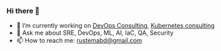 ### Hi there 👋

- 🔭 I’m currently working on [DevOps Consulting](https://devsecops.ae), [Kubernetes consulting](https://kubernetes.ae)
- 💬 Ask me about SRE, DevOps, ML, AI, IaC, QA, Security
- 📫 How to reach me: rustemabd@gmail.com
